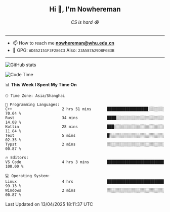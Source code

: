 <h2 align="center">Hi 👋, I'm Nowhereman</h2>
<h6 align="center">CS is hard 😭</h6>

---
- 📫 How to reach me **nowhereman@whu.edu.cn**
- 🔑 GPG: `AD452151F3F286C3`  Also: `23A587A29DBF6B3B`

---
![GitHub stats](https://github-readme-stats.vercel.app/api?username=nowherechan&theme=transparent&rank_icon=github&include_all_commits=true&count_private=true)

<!--START_SECTION:waka-->
![Code Time](http://img.shields.io/badge/Code%20Time-801%20hrs%2028%20mins-blue)

📊 **This Week I Spent My Time On** 

```text
🕑︎ Time Zone: Asia/Shanghai

💬 Programming Languages: 
C++                      2 hrs 51 mins       ██████████████████░░░░░░░   70.64 % 
Rust                     34 mins             ████░░░░░░░░░░░░░░░░░░░░░   14.08 % 
Kotlin                   28 mins             ███░░░░░░░░░░░░░░░░░░░░░░   11.84 % 
Text                     5 mins              █░░░░░░░░░░░░░░░░░░░░░░░░   02.35 % 
Typst                    2 mins              ░░░░░░░░░░░░░░░░░░░░░░░░░   00.87 % 

🔥 Editors: 
VS Code                  4 hrs 3 mins        █████████████████████████   100.00 % 

💻 Operating System: 
Linux                    4 hrs               █████████████████████████   99.13 % 
Windows                  2 mins              ░░░░░░░░░░░░░░░░░░░░░░░░░   00.87 % 
```


 Last Updated on 13/04/2025 18:11:37 UTC
<!--END_SECTION:waka-->

